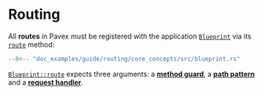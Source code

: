 # Routing

All **routes** in Pavex must be registered with the application [`Blueprint`][Blueprint] via
its [`route`][Blueprint::route] method:

```rust hl_lines="6"
--8<-- "doc_examples/guide/routing/core_concepts/src/blueprint.rs"
```

[`Blueprint::route`][Blueprint::route] expects three arguments: a [**method guard**](method_guards.md), a [**path pattern**](path_patterns.md) and a [**request
handler**](request_handlers.md).

[Blueprint]: ../../api_reference/pavex/blueprint/struct.Blueprint.html
[Blueprint::route]: ../../api_reference/pavex/blueprint/struct.Blueprint.html#method.route
